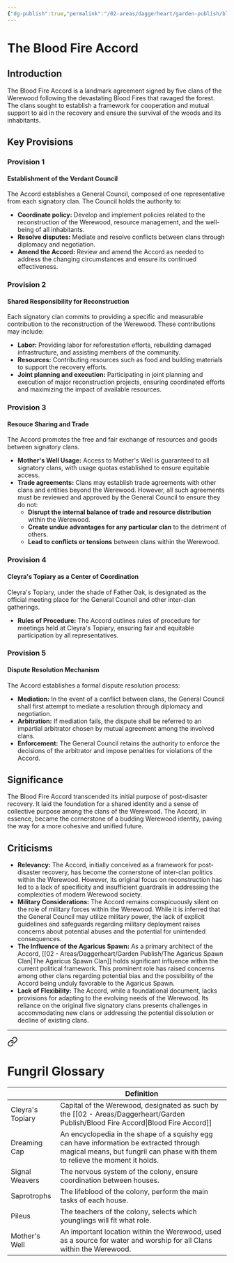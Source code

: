 ```yaml
---
{"dg-publish":true,"permalink":"/02-areas/daggerheart/garden-publish/blood-fire-accord/","tags":["Worldbuilding"]}
---
```


# The Blood Fire Accord
## **Introduction**

The Blood Fire Accord is a landmark agreement signed by five clans of the Werewood following the devastating Blood Fires that ravaged the forest. The clans sought to establish a framework for cooperation and mutual support to aid in the recovery and ensure the survival of the woods and its inhabitants.

## **Key Provisions**

### Provision 1 
#### **Establishment of the Verdant Council**
The Accord establishes a General Council, composed of one representative from each signatory clan. The Council holds the authority to:
- **Coordinate policy:** Develop and implement policies related to the reconstruction of the Werewood, resource management, and the well-being of all inhabitants.
- **Resolve disputes:** Mediate and resolve conflicts between clans through diplomacy and negotiation.
- **Amend the Accord:** Review and amend the Accord as needed to address the changing circumstances and ensure its continued effectiveness.

### Provision 2
#### **Shared Responsibility for Reconstruction**
Each signatory clan commits to providing a specific and measurable contribution to the reconstruction of the Werewood. These contributions may include:
- **Labor:** Providing labor for reforestation efforts, rebuilding damaged infrastructure, and assisting members of the community.
- **Resources:** Contributing resources such as food and building materials to support the recovery efforts.
- **Joint planning and execution:** Participating in joint planning and execution of major reconstruction projects, ensuring coordinated efforts and maximizing the impact of available resources.
### Provision 3

#### **Resouce Sharing and Trade**
The Accord promotes the free and fair exchange of resources and goods between signatory clans.
- **Mother's Well Usage:** Access to Mother's Well is guaranteed to all signatory clans, with usage quotas established to ensure equitable access.
- **Trade agreements:** Clans may establish trade agreements with other clans and entities beyond the Werewood. However, all such agreements must be reviewed and approved by the General Council to ensure they do not:
	- **Disrupt the internal balance of trade and resource distribution** within the Werewood.
	- **Create undue advantages for any particular clan** to the detriment of others.
	- **Lead to conflicts or tensions** between clans within the Werewood.
### Provision 4

#### **Cleyra's Topiary as a Center of Coordination**
Cleyra's Topiary, under the shade of Father Oak, is designated as the official meeting place for the General Council and other inter-clan gatherings.
- **Rules of Procedure:** The Accord outlines rules of procedure for meetings held at Cleyra's Topiary, ensuring fair and equitable participation by all representatives.
### Provision 5

#### **Dispute Resolution Mechanism**
The Accord establishes a formal dispute resolution process:
- **Mediation:** In the event of a conflict between clans, the General Council shall first attempt to mediate a resolution through diplomacy and negotiation.
- **Arbitration:** If mediation fails, the dispute shall be referred to an impartial arbitrator chosen by mutual agreement among the involved clans.
- **Enforcement:** The General Council retains the authority to enforce the decisions of the arbitrator and impose penalties for violations of the Accord.


## **Significance**

The Blood Fire Accord transcended its initial purpose of post-disaster recovery. It laid the foundation for a shared identity and a sense of collective purpose among the clans of the Werewood. The Accord, in essence, became the cornerstone of a budding Werewood identity, paving the way for a more cohesive and unified future.

## **Criticisms**

- **Relevancy:** The Accord, initially conceived as a framework for post-disaster recovery, has become the cornerstone of inter-clan politics within the Werewood. However, its original focus on reconstruction has led to a lack of specificity and insufficient guardrails in addressing the complexities of modern Werewood society.
- **Military Considerations:** The Accord remains conspicuously silent on the role of military forces within the Werewood. While it is inferred that the General Council may utilize military power, the lack of explicit guidelines and safeguards regarding military deployment raises concerns about potential abuses and the potential for unintended consequences.
- **The Influence of the Agaricus Spawn:** As a primary architect of the Accord, [[02 - Areas/Daggerheart/Garden Publish/The Agaricus Spawn Clan\|The Agaricus Spawn Clan]] holds significant influence within the current political framework. This prominent role has raised concerns among other clans regarding potential bias and the possibility of the Accord being unduly favorable to the Agaricus Spawn.
- **Lack of Flexibility:** The Accord, while a foundational document, lacks provisions for adapting to the evolving needs of the Werewood. Its reliance on the original five signatory clans presents challenges in accommodating new clans or addressing the potential dissolution or decline of existing clans.
___

<div class="transclusion internal-embed is-loaded"><a class="markdown-embed-link" href="/02-areas/daggerheart/garden-publish/fungril-glossary/" aria-label="Open link"><svg xmlns="http://www.w3.org/2000/svg" width="24" height="24" viewBox="0 0 24 24" fill="none" stroke="currentColor" stroke-width="2" stroke-linecap="round" stroke-linejoin="round" class="svg-icon lucide-link"><path d="M10 13a5 5 0 0 0 7.54.54l3-3a5 5 0 0 0-7.07-7.07l-1.72 1.71"></path><path d="M14 11a5 5 0 0 0-7.54-.54l-3 3a5 5 0 0 0 7.07 7.07l1.71-1.71"></path></svg></a><div class="markdown-embed">




# Fungril Glossary

|                  | Definition                                                                                                                                                             |
| ---------------- | ---------------------------------------------------------------------------------------------------------------------------------------------------------------------- |
| Cleyra's Topiary | Capital of the Werewood, designated as such by the [[02 - Areas/Daggerheart/Garden Publish/Blood Fire Accord\|Blood Fire Accord]]                                                                                               |
| Dreaming Cap     | An encyclopedia in the shape of a squishy egg can have information be extracted through magical means, but fungril can phase with them to relieve the moment it holds. |
| Signal Weavers   | The nervous system of the colony, ensure coordination between houses.                                                                                                  |
| Saprotrophs      | The lifeblood of the colony, perform the main tasks of each house.                                                                                                     |
| Pileus           | The teachers of the colony, selects which younglings will fit what role.                                                                                               |
| Mother's Well    | An important location within the Werewood, used as a source for water and worship for all Clans within the Werewood.                                                   |


</div></div>
